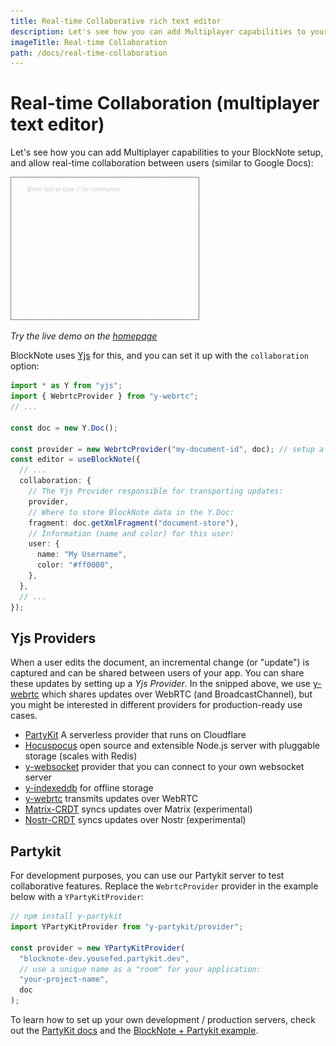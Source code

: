 ```yaml
---
title: Real-time Collaborative rich text editor
description: Let's see how you can add Multiplayer capabilities to your BlockNote setup, and allow real-time collaboration between users (similar to Google Docs)
imageTitle: Real-time Collaboration
path: /docs/real-time-collaboration
---
```


# Real-time Collaboration (multiplayer text editor)

Let's see how you can add Multiplayer capabilities to your BlockNote setup, and allow real-time collaboration between users (similar to Google Docs):

<img style="max-width:300px; border:1px solid gray" src="../public/img/features/collaboration.gif" alt="text editing collaboration">

_Try the live demo <!--[below](#live-demo) or --> on the [homepage](https://www.blocknotejs.org)_

BlockNote uses [Yjs](https://github.com/yjs/yjs) for this, and you can set it up with the `collaboration` option:

```typescript
import * as Y from "yjs";
import { WebrtcProvider } from "y-webrtc";
// ...

const doc = new Y.Doc();

const provider = new WebrtcProvider("my-document-id", doc); // setup a yjs provider (explained below)
const editor = useBlockNote({
  // ...
  collaboration: {
    // The Yjs Provider responsible for transporting updates:
    provider,
    // Where to store BlockNote data in the Y.Doc:
    fragment: doc.getXmlFragment("document-store"),
    // Information (name and color) for this user:
    user: {
      name: "My Username",
      color: "#ff0000",
    },
  },
  // ...
});
```

## Yjs Providers

When a user edits the document, an incremental change (or "update") is captured and can be shared between users of your app. You can share these updates by setting up a _Yjs Provider_. In the snipped above, we use [y-webrtc](https://github.com/yjs/y-webrtc) which shares updates over WebRTC (and BroadcastChannel), but you might be interested in different providers for production-ready use cases.

- [PartyKit](https://www.partykit.io/) A serverless provider that runs on Cloudflare
- [Hocuspocus](https://www.hocuspocus.dev/) open source and extensible Node.js server with pluggable storage (scales with Redis)
- [y-websocket](https://github.com/yjs/y-websocket) provider that you can connect to your own websocket server
- [y-indexeddb](https://github.com/yjs/y-indexeddb) for offline storage
- [y-webrtc](https://github.com/yjs/y-webrtc) transmits updates over WebRTC
- [Matrix-CRDT](https://github.com/yousefED/matrix-crdt) syncs updates over Matrix (experimental)
- [Nostr-CRDT](https://github.com/yousefED/nostr-crdt) syncs updates over Nostr (experimental)

## Partykit

For development purposes, you can use our Partykit server to test collaborative features. Replace the `WebrtcProvider` provider in the example below with a `YPartyKitProvider`:

```typescript
// npm install y-partykit
import YPartyKitProvider from "y-partykit/provider";

const provider = new YPartyKitProvider(
  "blocknote-dev.yousefed.partykit.dev",
  // use a unique name as a "room" for your application:
  "your-project-name",
  doc
);
```

To learn how to set up your own development / production servers, check out the [PartyKit docs](https://github.com/partykit/partykit) and the [BlockNote + Partykit example](https://github.com/partykit/partykit/tree/main/examples/blocknote).

<!-- # Live demo

Below, two editors are connected to each other. Note that anything you type is shared live with other visitors of this webpage, so be friendly ;)

::: sandbox {template=react-ts}

```typescript-vue /App.tsx
import { BlockNoteEditor } from "@blocknote/core";
import { BlockNoteView, useBlockNote } from "@blocknote/react";
import YPartyKitProvider from "y-partykit/provider";
import * as Y from "yjs";
import "@blocknote/react/style.css";

const doc = new Y.Doc();
const provider = new YPartyKitProvider(
  "blocknote-dev.yousefed.partykit.dev",
  // use a unique name as a "room" for your application:
  "docs-demo",
  doc
);

export default function App() {
  // Creates a new editor instance.
  const editor: BlockNoteEditor | null = useBlockNote({
    collaboration: {
      provider,
      fragment: doc.getXmlFragment("document-store"),
      user: {
        name: "User 1",
        color: "#ff0000",
      },
    },
  });

  // Renders the editor instance using a React component.
  return <BlockNoteView editor={editor} theme={"{{ getTheme(isDark) }}"} />;
}
```

```css-vue /styles.css [hidden]
{{ getStyles(isDark) }}
```

:::

::: sandbox {template=react-ts}

```typescript-vue /App.tsx
import { BlockNoteEditor } from "@blocknote/core";
import { BlockNoteView, useBlockNote } from "@blocknote/react";
import YPartyKitProvider from "y-partykit/provider";
import * as Y from "yjs";
import "@blocknote/react/style.css";

const doc = new Y.Doc();
const provider = new YPartyKitProvider(
  "blocknote-dev.yousefed.partykit.dev",
  // use a unique name as a "room" for your application:
  "docs-demo",
  doc
);

export default function App() {
  // Creates a new editor instance.
  const editor: BlockNoteEditor | null = useBlockNote({
    collaboration: {
      provider,
      fragment: doc.getXmlFragment("document-store"),
      user: {
        name: "User 2",
        color: "#00ff00",
      },
    },
  });

  // Renders the editor instance using a React component.
  return <BlockNoteView editor={editor} theme={"{{ getTheme(isDark) }}"} />;
}
```

```css-vue /styles.css [hidden]
{{ getStyles(isDark) }}
```

::: -->
